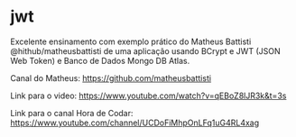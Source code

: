 # jwt

Excelente ensinamento com exemplo prático do Matheus Battisti @hithub/matheusbattisti de uma aplicação usando BCrypt e JWT (JSON Web Token) e Banco de Dados Mongo DB Atlas.

Canal do Matheus: https://github.com/matheusbattisti

Link para o video: https://www.youtube.com/watch?v=qEBoZ8lJR3k&t=3s

Link para o canal Hora de Codar: https://www.youtube.com/channel/UCDoFiMhpOnLFq1uG4RL4xag
